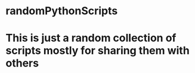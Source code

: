 # randomPythonScripts

# This is just a random collection of scripts mostly for sharing them with others
